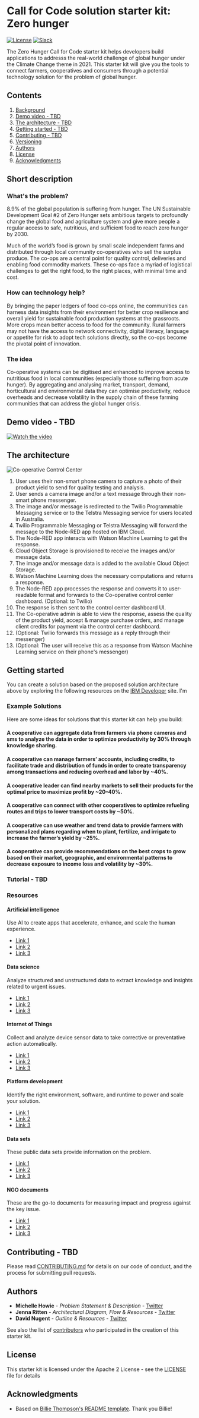 # Call for Code solution starter kit: Zero hunger

[![License](https://img.shields.io/badge/License-Apache2-blue.svg)](https://www.apache.org/licenses/LICENSE-2.0) [![Slack](https://img.shields.io/badge/Join-Slack-blue)](https://callforcode.org/slack)

The Zero Hunger Call for Code starter kit helps developers build applications to addresss the real-world challenge of global hunger under the Climate Change theme in 2021. This starter kit will give you the tools to connect farmers, cooperatives and consumers through a potential technology solution for the problem of global hunger.

## Contents

1. [Background](#background)
1. [Demo video - TBD](#demo-video)
1. [The architecture - TBD](#the-architecture)
1. [Getting started - TBD](#getting-started)
1. [Contributing - TBD](#contributing)
1. [Versioning](#versioning)
1. [Authors](#authors)
1. [License](#license)
1. [Acknowledgments](#acknowledgments)

## Short description

### What's the problem?

8.9% of the global population is suffering from hunger. The UN Sustainable Development Goal #2 of Zero Hunger sets ambitious targets to profoundly change the global food and agriculture system and give more people a regular access to safe, nutritious, and sufficient food to reach zero hunger by 2030. 

Much of the world’s food is grown by small scale independent farms and distributed through local community co-operatives who sell the surplus produce. The co-ops are a central point for quality control, deliveries and enabling food commodity markets. These co-ops face a myriad of logistical challenges to get the right food, to the right places, with minimal time and cost. 

### How can technology help?

By bringing the paper ledgers of food co-ops online, the communities can harness data insights from their environment for better crop resilience and overall yield for sustainable food production systems at the grassroots. More crops mean better access to food for the community.
Rural farmers may not have the access to network connectivity, digital literacy, language or appetite for risk to adopt tech solutions directly, so the co-ops become the pivotal point of innovation. 

### The idea

Co-operative systems can be digitised and enhanced to improve access to nutritious food in local communities (especially those suffering from acute hunger). By aggregating and analysing market, transport, demand, horticultural and environmental data they can optimise productivity, reduce overheads and decrease volatility in the supply chain of these farming communities that can address the global hunger crisis. 

## Demo video - TBD

[![Watch the video](https://github.com/Call-for-Code/Liquid-Prep/blob/master/images/readme/IBM-interview-video-image.png)](https://youtu.be/vOgCOoy_Bx0)

## The architecture

![Co-operative Control Center](https://github.com/Call-for-Code/Solution-Starter-Kit-Hunger-2021/blob/master/architecture_diagram.png)

1. User uses their non-smart phone camera to capture a photo of their product yield to send for quality testing and analysis.
2. User sends a camera image and/or a text message through their non-smart phone messenger.
3. The image and/or message is redirected to the Twilio Programmable Messaging service or to the Telstra Messaging service for users located in Australia.
4. Twilio Programmable Messaging or Telstra Messaging will forward the message to the Node-RED app hosted on IBM Cloud.
5. The Node-RED app interacts with Watson Machine Learning to get the response.
6. Cloud Object Storage is provisioned to receive the images and/or message data.
7. The image and/or message data is added to the available Cloud Object Storage.
8. Watson Machine Learning does the necessary computations and returns a response.
9. The Node-RED app processes the response and converts it to user-readable format and forwards to the Co-operative control center dashboard. (Optional: to Twilio)
10. The response is then sent to the control center dashboard UI.
11. The Co-operative admin is able to view the response, assess the quality of the product yield, accept & manage purchase orders, and manage client credits for payment via the control center dashboard.
12. (Optional: Twilio forwards this message as a reply through their messenger)
13. (Optional: The user will receive this as a response from Watson Machine Learning service on their phone's messenger)

## Getting started

You can create a solution based on the proposed solution architecture above by exploring the following resources on the [IBM Developer](https://developer.ibm.com/) site. I'm 

### Example Solutions

Here are some ideas for solutions that this starter kit can help you build:

#### A cooperative can aggregate data from farmers via phone cameras and sms to analyze the data in order to optimize productivity by 30% through knowledge sharing.

#### A cooperative can manage farmers’ accounts, including credits, to facilitate trade and distribution of funds in order to create transparency among transactions and reducing overhead and labor by ~40%.

#### A cooperative leader can find nearby markets to sell their products for the optimal price to maximize profit by ~20–40%.

#### A cooperative can connect with other cooperatives to optimize refueling routes and trips to lower transport costs by ~50%.

#### A cooperative can use weather and trend data to provide farmers with personalized plans regarding when to plant, fertilize, and irrigate to increase the farmer’s yield by ~25%.

#### A cooperative can provide recommendations on the best crops to grow based on their market, geographic, and environmental patterns to decrease exposure to income loss and volatility by ~30%.

### Tutorial - TBD

### Resources

#### Artificial intelligence

Use AI to create apps that accelerate, enhance, and scale the human experience.

* [Link 1](https://developer.ibm.com/callforcode/technical-library/)
* [Link 2](https://developer.ibm.com/callforcode/technical-library/)
* [Link 3](https://developer.ibm.com/callforcode/technical-library/)

#### Data science

Analyze structured and unstructured data to extract knowledge and insights related to urgent issues.

* [Link 1](https://developer.ibm.com/callforcode/technical-library/)
* [Link 2](https://developer.ibm.com/callforcode/technical-library/)
* [Link 3](https://developer.ibm.com/callforcode/technical-library/)

#### Internet of Things

Collect and analyze device sensor data to take corrective or preventative action automatically.

* [Link 1](https://developer.ibm.com/callforcode/technical-library/)
* [Link 2](https://developer.ibm.com/callforcode/technical-library/)
* [Link 3](https://developer.ibm.com/callforcode/technical-library/)

#### Platform development

Identify the right environment, software, and runtime to power and scale your solution.

* [Link 1](https://developer.ibm.com/callforcode/technical-library/)
* [Link 2](https://developer.ibm.com/callforcode/technical-library/)
* [Link 3](https://developer.ibm.com/callforcode/technical-library/)

#### Data sets

These public data sets provide information on the problem.

* [Link 1](https://developer.ibm.com/callforcode/technical-library/)
* [Link 2](https://developer.ibm.com/callforcode/technical-library/)
* [Link 3](https://developer.ibm.com/callforcode/technical-library/)

#### NGO documents

These are the go-to documents for measuring impact and progress against the key issue.

* [Link 1](https://developer.ibm.com/callforcode/technical-library/)
* [Link 2](https://developer.ibm.com/callforcode/technical-library/)
* [Link 3](https://developer.ibm.com/callforcode/technical-library/)

## Contributing - TBD

Please read [CONTRIBUTING.md](CONTRIBUTING.md) for details on our code of conduct, and the process for submitting pull requests.

## Authors

* **Michelle Howie** - *Problem Statement & Description* - [Twitter](https://twitter.com/michelle2minhye)
* **Jenna Ritten** - *Architectural Diagram, Flow & Resources* - [Twitter](https://twitter.com/jritten)
* **David Nugent** - *Outline & Resources* - [Twitter](https://twitter.com/drnugent)

See also the list of [contributors](https://github.com/Call-for-Code/Starter-Kit-Template-2021/graphs/contributors) who participated in the creation of this starter kit.

## License

This starter kit is licensed under the Apache 2 License - see the [LICENSE](LICENSE) file for details

## Acknowledgments

* Based on [Billie Thompson's README template](https://gist.github.com/PurpleBooth/109311bb0361f32d87a2). Thank you Billie!
